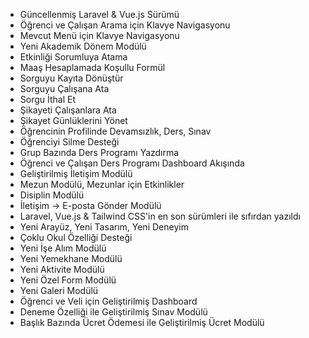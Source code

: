 - Güncellenmiş Laravel & Vue.js Sürümü
- Öğrenci ve Çalışan Arama için Klavye Navigasyonu
- Mevcut Menü için Klavye Navigasyonu
- Yeni Akademik Dönem Modülü
- Etkinliği Sorumluya Atama
- Maaş Hesaplamada Koşullu Formül
- Sorguyu Kayıta Dönüştür
- Sorguyu Çalışana Ata
- Sorgu İthal Et
- Şikayeti Çalışanlara Ata
- Şikayet Günlüklerini Yönet
- Öğrencinin Profilinde Devamsızlık, Ders, Sınav
- Öğrenciyi Silme Desteği
- Grup Bazında Ders Programı Yazdırma
- Öğrenci ve Çalışan Ders Programı Dashboard Akışında
- Geliştirilmiş İletişim Modülü
- Mezun Modülü, Mezunlar için Etkinlikler
- Disiplin Modülü
- İletişim -> E-posta Gönder Modülü
- Laravel, Vue.js & Tailwind CSS'in en son sürümleri ile sıfırdan yazıldı
- Yeni Arayüz, Yeni Tasarım, Yeni Deneyim
- Çoklu Okul Özelliği Desteği
- Yeni İşe Alım Modülü
- Yeni Yemekhane Modülü
- Yeni Aktivite Modülü
- Yeni Özel Form Modülü
- Yeni Galeri Modülü
- Öğrenci ve Veli için Geliştirilmiş Dashboard
- Deneme Özelliği ile Geliştirilmiş Sınav Modülü
- Başlık Bazında Ücret Ödemesi ile Geliştirilmiş Ücret Modülü
